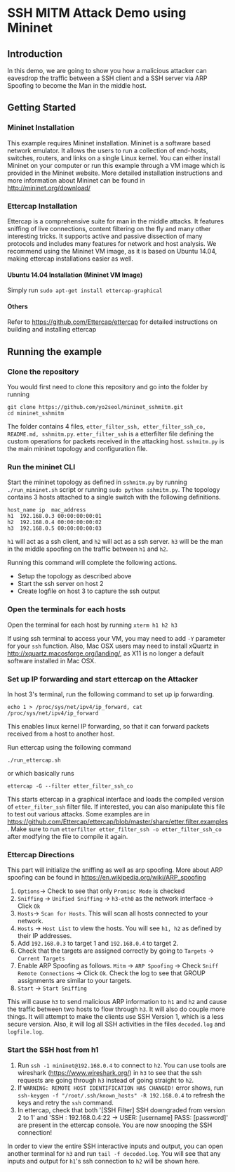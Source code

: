 # SSH MITM Attack Demo using Mininet

## Introduction
In this demo, we are going to show you how a malicious attacker can eavesdrop the traffic between a SSH client and a SSH server via ARP Spoofing to become the Man in the middle host.

## Getting Started

### Mininet Installation

This example requires Mininet installation. Mininet is a software based network emulator. It allows the users to run a collection of end-hosts, switches, routers, and links on a single Linux kernel. You can either install Mininet on your computer or run this example through a VM image which is provided in the Mininet website. More detailed installation instructions and more information about Mininet can be found in http://mininet.org/download/

### Ettercap Installation

Ettercap is a comprehensive suite for man in the middle attacks. It features sniffing of live connections, content filtering on the fly and many other interesting tricks. It supports active and passive dissection of many protocols and includes many features for network and host analysis. We recommend using the Mininet VM image, as it is based on Ubuntu 14.04, making ettercap installations easier as well.

#### Ubuntu 14.04 Installation (Mininet VM Image)
Simply run `sudo apt-get install ettercap-graphical`

#### Others
Refer to https://github.com/Ettercap/ettercap for detailed instructions on building and installing ettercap

## Running the example

### Clone the repository

You would first need to clone this repository and go into the folder by running
```
git clone https://github.com/yo2seol/mininet_sshmitm.git
cd mininet_sshmitm
```
The folder contains 4 files, `etter_filter_ssh, etter_filter_ssh_co, README.md, sshmitm.py`. `etter_filter_ssh` is a etterfilter file defining the custom operations for packets received in the attacking host. `sshmitm.py` is the main mininet topology and configuration file.

### Run the mininet CLI 

Start the mininet topology as defined in `sshmitm.py` by running `./run_mininet.sh` script or running `sudo python sshmitm.py`. The topology contains 3 hosts attached to a single switch with the following definitions.
```
host_name ip  mac_address
h1  192.168.0.3 00:00:00:00:01
h2  192.168.0.4 00:00:00:00:02
h3  192.168.0.5 00:00:00:00:03
```
`h1` will act as a ssh client, and `h2` will act as a ssh server. `h3` will be the man in the middle spoofing on the traffic between `h1` and `h2`.

Running this command will complete the following actions.

* Setup the topology as described above
* Start the ssh server on host 2
* Create logfile on host 3 to capture the ssh output

### Open the terminals for each hosts
Open the terminal for each host by running `xterm h1 h2 h3`

If using ssh terminal to access your VM, you may need to add `-Y` parameter for your `ssh` function. Also, Mac OSX users may need to install xQuartz in http://xquartz.macosforge.org/landing/, as X11 is no longer a default software installed in Mac OSX.

### Set up IP forwarding and start ettercap on the Attacker

In host 3's terminal, run the following command to set up ip forwarding.
```
echo 1 > /proc/sys/net/ipv4/ip_forward, cat /proc/sys/net/ipv4/ip_forward
```
This enables linux kernel IP forwarding, so that it can forward packets received from a host to another host.

Run ettercap using the following command
```
./run_ettercap.sh
```
or which basically runs
```
ettercap -G --filter etter_filter_ssh_co
```
This starts ettercap in a graphical interface and loads the compiled version of `etter_filter_ssh` filter file. If interested, you can also manipulate this file to test out various attacks. Some examples are in https://github.com/Ettercap/ettercap/blob/master/share/etter.filter.examples. Make sure to run `etterfilter etter_filter_ssh -o etter_filter_ssh_co` after modfying the file to compile it again.

### Ettercap Directions

This part will initialize the sniffing as well as arp spoofing. More about ARP spoofing can be found in https://en.wikipedia.org/wiki/ARP_spoofing

1. `Options`-> Check to see that only `Promisc Mode` is checked
2. `Sniffing` -> `Unified Sniffing` -> `h3-eth0` as the network interface -> Click `Ok`
3. `Hosts`-> `Scan for Hosts`. This will scan all hosts connected to your network.
4. `Hosts` -> `Host List` to view the hosts. You will see `h1, h2` as defined by their IP addresses.
5. Add `192.168.0.3` to target 1 and `192.168.0.4` to target 2.
6. Check that the targets are assigned correctly by going to  `Targets` -> `Current Targets`
7. Enable ARP Spoofing as follows. `Mitm` -> `ARP Spoofing` -> Check `Sniff Remote Connections` -> Click `Ok`.
  Check the log to see that GROUP assignments are similar to your targets.
8. `Start` -> `Start Sniffing`

This will cause `h3` to send malicious ARP information to `h1` and `h2` and cause the traffic between two hosts to flow through `h3`. It will also do couple more things. It will attempt to make the clients use SSH Version 1, which is a less secure version. Also, it will log all SSH activities in the files `decoded.log` and `logfile.log`.

### Start the SSH host from h1

1. Run `ssh -1 mininet@192.168.0.4` to connect to `h2`. You can use tools are wireshark (https://www.wireshark.org/) in `h3` to see that the ssh requests are going through `h3` instead of going straight to `h2`.
2. If `WARNING: REMOTE HOST IDENTIFICATION HAS CHANGED!` error shows, run `ssh-keygen -f "/root/.ssh/known_hosts" -R 192.168.0.4` to refresh the keys and retry the `ssh` command.
3. In ettercap, check that both '[SSH Filter] SSH downgraded from version 2 to 1' and 'SSH : 192.168.0.4:22 -> USER: [username]  PASS: [password]' are present in the ettercap console. You are now snooping the SSH connection!

In order to view the entire SSH interactive inputs and output, you can open another terminal for `h3` and run `tail -f decoded.log`. You will see that any inputs and output for `h1`'s ssh connection to `h2` will be shown here.
